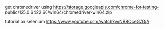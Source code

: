 get chromedriver using https://storage.googleapis.com/chrome-for-testing-public/125.0.6422.60/win64/chromedriver-win64.zip


tutorial on selenium https://www.youtube.com/watch?v=NB8OceGZGjA
